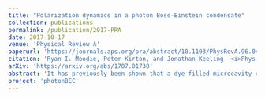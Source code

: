 ```yaml
---
title: "Polarization dynamics in a photon Bose-Einstein condensate"
collection: publications
permalink: /publication/2017-PRA
date: 2017-10-17
venue: 'Physical Review A'
paperurl: 'https://journals.aps.org/pra/abstract/10.1103/PhysRevA.96.043844'
citation: 'Ryan I. Moodie, Peter Kirton, and Jonathan Keeling  <i>Phys. Rev. A</i> 96, 043844  (2017)'
arXiv: 'https://arxiv.org/abs/1707.01738'
abstract: 'It has previously been shown that a dye-filled microcavity can produce a Bose-Einstein condensate of photons. Thermalization of photons is possible via repeated absorption and reemission by the dye molecules. In this paper, we theoretically explore the behavior of the polarization of light in this system. We find that, in contrast to the near complete thermalization between different spatial modes of light, thermalization of polarization states is expected to generally be incomplete. We show that the polarization degree changes significantly from below to above threshold, and explain the dependence of polarization on all relevant material parameters.'
project: 'photonBEC'
---
```



